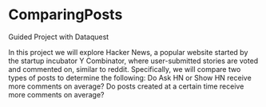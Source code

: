 # ComparingPosts
Guided Project with Dataquest

In this project we will explore Hacker News, a popular website started by the startup incubator Y Combinator, where user-submitted stories are voted and commented on, similar to reddit. Specifically, we will compare two types of posts to determine the following:  Do Ask HN or Show HN receive more comments on average? Do posts created at a certain time receive more comments on average?
